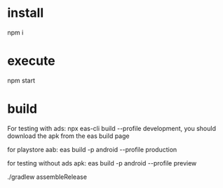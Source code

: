 # install
npm i

# execute
npm start

# build
For testing with ads: npx eas-cli build --profile development, you should download the apk from the eas build page

for playstore aab: eas build -p android --profile production

for testing without ads apk: eas build -p android --profile preview

./gradlew assembleRelease
